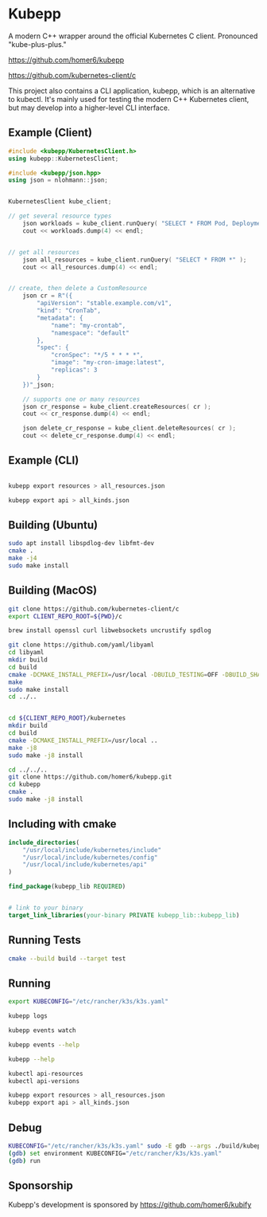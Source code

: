# Kubepp

A modern C++ wrapper around the official Kubernetes C client. Pronounced "kube-plus-plus."

https://github.com/homer6/kubepp

https://github.com/kubernetes-client/c

This project also contains a CLI application, kubepp, which is an alternative to kubectl. It's mainly used for testing the modern C++ Kubernetes client, but may develop into a higher-level CLI interface.



## Example (Client)

```c++
#include <kubepp/KubernetesClient.h>
using kubepp::KubernetesClient;

#include <kubepp/json.hpp>
using json = nlohmann::json;


KubernetesClient kube_client;

// get several resource types
    json workloads = kube_client.runQuery( "SELECT * FROM Pod, Deployment, stable.example.com/v1:CronTab" );
    cout << workloads.dump(4) << endl;


// get all resources
    json all_resources = kube_client.runQuery( "SELECT * FROM *" );
    cout << all_resources.dump(4) << endl;


// create, then delete a CustomResource
    json cr = R"({
        "apiVersion": "stable.example.com/v1",
        "kind": "CronTab",
        "metadata": {
            "name": "my-crontab",
            "namespace": "default"
        },
        "spec": {
            "cronSpec": "*/5 * * * *",
            "image": "my-cron-image:latest",
            "replicas": 3
        }
    })"_json;

    // supports one or many resources
    json cr_response = kube_client.createResources( cr );
    cout << cr_response.dump(4) << endl;

    json delete_cr_response = kube_client.deleteResources( cr );
    cout << delete_cr_response.dump(4) << endl;
```

## Example (CLI)

```bash

kubepp export resources > all_resources.json

kubepp export api > all_kinds.json

```



## Building (Ubuntu)

```bash
sudo apt install libspdlog-dev libfmt-dev
cmake .
make -j4
sudo make install
```

## Building (MacOS)

```bash
git clone https://github.com/kubernetes-client/c
export CLIENT_REPO_ROOT=${PWD}/c

brew install openssl curl libwebsockets uncrustify spdlog

git clone https://github.com/yaml/libyaml
cd libyaml
mkdir build
cd build
cmake -DCMAKE_INSTALL_PREFIX=/usr/local -DBUILD_TESTING=OFF -DBUILD_SHARED_LIBS=ON ..
make
sudo make install
cd ../..


cd ${CLIENT_REPO_ROOT}/kubernetes
mkdir build
cd build
cmake -DCMAKE_INSTALL_PREFIX=/usr/local ..
make -j8
sudo make -j8 install

cd ../../..
git clone https://github.com/homer6/kubepp.git
cd kubepp
cmake .
sudo make -j8 install
```


## Including with cmake

```cmake
include_directories(
    "/usr/local/include/kubernetes/include"
    "/usr/local/include/kubernetes/config"
    "/usr/local/include/kubernetes/api"
)

find_package(kubepp_lib REQUIRED)


# link to your binary
target_link_libraries(your-binary PRIVATE kubepp_lib::kubepp_lib)
```


## Running Tests

```bash
cmake --build build --target test
```


## Running

```bash
export KUBECONFIG="/etc/rancher/k3s/k3s.yaml"

kubepp logs

kubepp events watch

kubepp events --help

kubepp --help

kubectl api-resources
kubectl api-versions

kubepp export resources > all_resources.json
kubepp export api > all_kinds.json
```


## Debug


```bash
KUBECONFIG="/etc/rancher/k3s/k3s.yaml" sudo -E gdb --args ./build/kubepp logs
(gdb) set environment KUBECONFIG="/etc/rancher/k3s/k3s.yaml"
(gdb) run
```

## Sponsorship

Kubepp's development is sponsored by https://github.com/homer6/kubify